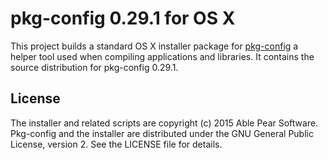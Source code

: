 pkg-config 0.29.1 for OS X
==========================

This project builds a standard OS X installer package for [pkg-config][1]
a helper tool used when compiling applications and libraries. It contains the
source distribution for pkg-config 0.29.1.

## License

The installer and related scripts are copyright (c) 2015 Able Pear Software.
Pkg-config and the installer are distributed under the GNU General Public 
License, version 2.  See the LICENSE file for details.

[1]: http://www.freedesktop.org/wiki/Software/pkg-config/ "pkg-config"

